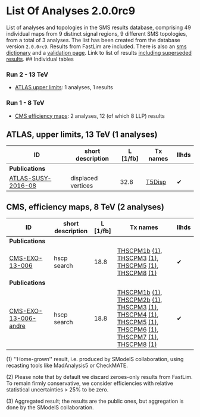 

# List Of Analyses 2.0.0rc9 
List of analyses and topologies in the SMS results database,
comprising 49 individual maps from 9 distinct signal regions, 9 different SMS topologies, from a total of 3 analyses.
The list has been created from the database version `2.0.0rc9`.
Results from FastLim are included. There is also an  [sms dictionary](SmsDictionary200rc9) and a [validation page](Validation200rc9).
Link to list of results [including superseded results](ListOfAnalyses200rc9WithSuperseded).
    ## Individual tables
### Run 2 - 13 TeV
 * [ATLAS upper limits](#ATLASupperlimits13): 1  analyses, 1  results
### Run 1 - 8 TeV
 * [CMS efficiency maps](#CMSefficiencymaps8): 2  analyses, 12 (of which 8 LLP) results

<a name="ATLASupperlimits13"></a>
## ATLAS, upper limits, 13 TeV (1 analyses)

| **ID** | **short description** | **L [1/fb]** | **Tx names** | **llhds** |
|--------|-----------------------|--------------|--------------|-----------|
| **Publications** | | | | |
| [ATLAS-SUSY-2016-08](https://atlas.web.cern.ch/Atlas/GROUPS/PHYSICS/PAPERS/SUSY-2016-08/)<a name="ATLAS-SUSY-2016-08"></a> | displaced vertices | 32.8 | [T5Disp](SmsDictionary200rc9#T5Disp) |&#10004; |

<a name="CMSefficiencymaps8"></a>
## CMS, efficiency maps, 8 TeV (2 analyses)

| **ID** | **short description** | **L [1/fb]** | **Tx names** | **llhds** |
|--------|-----------------------|--------------|--------------|-----------|
| **Publications** | | | | |
| [CMS-EXO-13-006](http://cms-results.web.cern.ch/cms-results/public-results/publications/EXO-13-006/index.html)<a name="CMS-EXO-13-006"></a> | hscp search | 18.8 | [THSCPM1b](SmsDictionary200rc9#THSCPM1b) [(1)](#A1), [THSCPM3](SmsDictionary200rc9#THSCPM3) [(1)](#A1), [THSCPM5](SmsDictionary200rc9#THSCPM5) [(1)](#A1), [THSCPM8](SmsDictionary200rc9#THSCPM8) [(1)](#A1) |&#10004; |
| **Publications** | | | | |
| [CMS-EXO-13-006-andre](http://cms-results.web.cern.ch/cms-results/public-results/publications/EXO-13-006/index.html)<a name="CMS-EXO-13-006-andre"></a> | hscp search | 18.8 | [THSCPM1b](SmsDictionary200rc9#THSCPM1b) [(1)](#A1), [THSCPM2b](SmsDictionary200rc9#THSCPM2b) [(1)](#A1), [THSCPM3](SmsDictionary200rc9#THSCPM3) [(1)](#A1), [THSCPM4](SmsDictionary200rc9#THSCPM4) [(1)](#A1), [THSCPM5](SmsDictionary200rc9#THSCPM5) [(1)](#A1), [THSCPM6](SmsDictionary200rc9#THSCPM6) [(1)](#A1), [THSCPM7](SmsDictionary200rc9#THSCPM7) [(1)](#A1), [THSCPM8](SmsDictionary200rc9#THSCPM8) [(1)](#A1) |&#10004; |


<a name='A1'>(1)</a> ''Home-grown'' result, i.e. produced by SModelS collaboration, using recasting tools like MadAnalysis5 or CheckMATE.

<a name='A2'>(2)</a> Please note that by default we discard zeroes-only results from FastLim. To remain firmly conservative, we consider efficiencies with relative statistical uncertainties > 25% to be zero.

<a name='A3'>(3)</a> Aggregated result; the results are the public ones, but aggregation is done by the SModelS collaboration.
